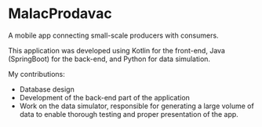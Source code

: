 # MalacProdavac

A mobile app connecting small-scale producers with consumers.

This application was developed using Kotlin for the front-end, Java (SpringBoot) for the back-end, and Python for data simulation.

My contributions:
- Database design
- Development of the back-end part of the application
- Work on the data simulator, responsible for generating a large volume of data to enable thorough testing and proper presentation of the app.
